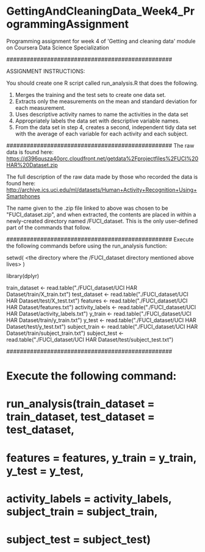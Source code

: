 # GettingAndCleaningData_Week4_ProgrammingAssignment
Programming assignment for week 4 of 'Getting and cleaning data' module on Coursera Data Science Specialization


#################################################

ASSIGNMENT INSTRUCTIONS:

 You should create one R script called run_analysis.R that does the following.

 1. Merges the training and the test sets to create one data set.
 2. Extracts only the measurements on the mean and standard deviation for each measurement.
 3. Uses descriptive activity names to name the activities in the data set
 4. Appropriately labels the data set with descriptive variable names.
 5. From the data set in step 4, creates a second, independent tidy data set with the
    average of each variable for each activity and each subject.

#################################################
The raw data is found here:
https://d396qusza40orc.cloudfront.net/getdata%2Fprojectfiles%2FUCI%20HAR%20Dataset.zip

The full description of the raw data made by those who recorded the data is found here:
http://archive.ics.uci.edu/ml/datasets/Human+Activity+Recognition+Using+Smartphones

The name given to the .zip file linked to above was chosen to be "FUCI_dataset.zip", and when
extracted, the contents are placed in within a newly-created directory named /FUCI_dataset. 
This is the only user-defined part of the commands that follow.

#################################################
Execute the following commands before using the run_analysis function:

setwd( <the directory where the /FUCI_dataset directory mentioned above lives> )

library(dplyr)

train_dataset   <- read.table("./FUCI_dataset/UCI HAR Dataset/train/X_train.txt")
test_dataset    <- read.table("./FUCI_dataset/UCI HAR Dataset/test/X_test.txt")
features        <- read.table("./FUCI_dataset/UCI HAR Dataset/features.txt")
activity_labels <- read.table("./FUCI_dataset/UCI HAR Dataset/activity_labels.txt")
y_train         <- read.table("./FUCI_dataset/UCI HAR Dataset/train/y_train.txt")
y_test          <- read.table("./FUCI_dataset/UCI HAR Dataset/test/y_test.txt")
subject_train   <- read.table("./FUCI_dataset/UCI HAR Dataset/train/subject_train.txt")
subject_test    <- read.table("./FUCI_dataset/UCI HAR Dataset/test/subject_test.txt")

#################################################
# Execute the following command:
#
# run_analysis(train_dataset = train_dataset, test_dataset = test_dataset, 
#              features = features, y_train = y_train, y_test = y_test, 
#              activity_labels = activity_labels, subject_train = subject_train, 
#              subject_test = subject_test)
